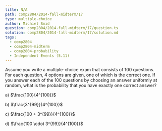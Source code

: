```yaml
---
title: N/A
path: comp2804/2014-fall-midterm/17
type: multiple-choice
author: Michiel Smid
question: comp2804/2014-fall-midterm/17/question.ts
solution: comp2804/2014-fall-midterm/17/solution.md
tags:
  - comp2804
  - comp2804-midterm
  - comp2804-probability
  - Independent Events (5.11)
---
```


Assume you write a multiple-choice exam that consists of 100 questions. For each question, 4 options are given, one of which is the correct one. If you answer each of the 100 questions by choosing an answer uniformly at random, what is the probability that you have exactly one correct answer?

a) $\frac{100}{4^{100}}$

b) $\frac{3^{99}}{4^{100}}$

c) $\frac{100 + 3^{99}}{4^{100}}$

d) $\frac{100 \cdot 3^{99}}{4^{100}}$

